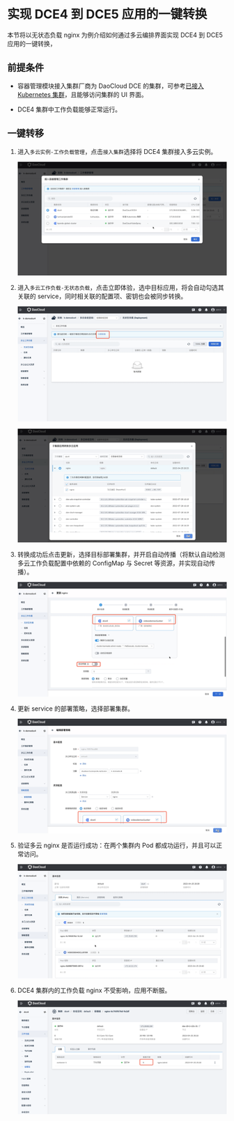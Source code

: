 # 实现 DCE4 到 DCE5 应用的一键转换

本节将以无状态负载 nginx 为例介绍如何通过多云编排界面实现 DCE4 到 DCE5 应用的一键转换，

## 前提条件

- 容器管理模块接入集群厂商为 DaoCloud DCE 的集群，可参考[已接入 Kubernetes 集群](../clusters/integrate-cluster.md)，且能够访问集群的 UI 界面。

- DCE4 集群中工作负载能够正常运行。

## 一键转移

1. 进入`多云实例-工作负载管理`，点击`接入集群`选择将 DCE4 集群接入多云实例。

   ![接入集群](../../kairship/images/conversion01.png)

2. 进入`多云工作负载-无状态负载`，点击立即体验，选中目标应用，将会自动勾选其关联的 service，同时相关联的配置项、密钥也会被同步转换。

   ![一键转移](../../kairship/images/conversion02.png)

   ![同步转换](../../kairship/images/conversion03.png)

3. 转换成功后点击更新，选择目标部署集群，并开启自动传播（将默认自动检测多云工作负载配置中依赖的 ConfigMap 与 Secret 等资源，并实现自动传播）。

   ![更新nginx](../../kairship/images/conversion04.png)

4. 更新 service 的部署策略，选择部署集群。

   ![更新部署策略](../../kairship/images/conversion05.png)

5. 验证多云 nginx 是否运行成功：在两个集群内 Pod 都成功运行，并且可以正常访问。

   ![验证是否成功](../../kairship/images/conversion06.png)

6. DCE4 集群内的工作负载 nginx 不受影响，应用不断服。

   ![不断服](../../kairship/images/conversion07.png)
